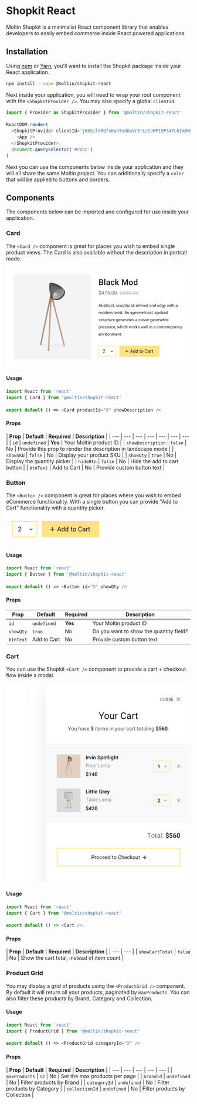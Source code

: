 # Shopkit React

Moltin Shopkit is a minimalist React component library that enables developers to easily embed commerce inside React powered applications.

## Installation

Using [npm](https://www.npmjs.com/get-npm) or [Yarn](http://yarnpkg.com/), you'll want to install the Shopkit package inside your React application.

```bash
npm install --save @moltin/shopkit-react
```

Next inside your application, you will need to wrap your root component with the `<ShopkitProvider />`. You may also specify a global `clientId`.

```javascript
import { Provider as ShopkitProvider } from '@moltin/shopkit-react'

ReactDOM.render(
  <ShopkitProvider clientId='j6hSilXRQfxKohTndUuVrErLcSJWP15P347L6Im0M4'}}>
    <App />
  </ShopkitProvider>,
  document.querySelector('#root')
)
```

Next you can use the components below inside your application and they will all share the same Moltin project. You can additionally specify a `color` that will be applied to buttons and borders.

## Components

The components below can be imported and configured for use inside your application.

### Card

The `<Card />` component is great for places you wish to embed single product views. The Card is also available without the description in portrait mode.

![Card with description](../.gitbook/assets/product-widget-with-description%20%281%29.jpg)

#### Usage

```javascript
import React from 'react'
import { Card } from '@moltin/shopkit-react'

export default () => <Card productId="X" showDescription />
```

#### Props

| **Prop** | **Default** | **Required** | **Description** |
| --- | --- | --- | --- | --- | --- | --- |
| `id` | `undefined` | **Yes** | Your Moltin product ID |
| `showDescription` | `false` | No | Provide this prop to render the description in landscape mode |
| `showSKU` | `false` | No | Display your product SKU |
| `showQty` | `true` | No | Display the quantity picker |
| `hideBtn` | `false` | No | Hide the add to cart button |
| `btnText` | Add to Cart | No | Provide custom button text |

### Button

The `<Button />` component is great for places where you wish to embed eCommerce functionality. With a single button you can provide "Add to Cart" functionality with a quantity picker.

![Button with quantity select](../.gitbook/assets/screen-shot-2018-06-18-at-13.27.10.png)

#### Usage

```javascript
import React from 'react'
import { Button } from '@moltin/shopkit-react'

export default () => <Button id="X" showQty />
```

#### Props

| **Prop** | **Default** | **Required** | **Description** |
| --- | --- | --- | --- |
| `id` | `undefined` | **Yes** | Your Moltin product ID |
| `showQty` | `true` | No | Do you want to show the quantity field? |
| `btnText` | Add to Cart | No | Provide custom button text |

### Cart

You can use the Shopkit `<Cart />` component to provide a cart + checkout flow inside a modal.

![](../.gitbook/assets/shopping-cart.png)

#### Usage

```javascript
import React from 'react'
import { Cart } from '@moltin/shopkit-react'

export default () => <Cart />
```

#### Props

| **Prop** | **Default** | **Required** | **Description** |
| --- | --- |
| `showCartTotal` | `false` | No | Show the cart total, instead of item count |

### Product Grid

You may display a grid of products using the `<ProductGrid />` component. By default it will return all your products, paginated by `maxProducts`. You can also filter these products by Brand, Category and Collection.

#### Usage

```javascript
import React from 'react'
import { ProductGrid } from '@moltin/shopkit-react'

export default () => <ProductGrid categoryId="X" />
```

#### Props

| **Prop** | **Default** | **Required** | **Description** |
| --- | --- | --- | --- | --- |
| `maxProducts` | `12` | No | Set the max products per page |
| `brandId` | `undefined` | No | Filter products by Brand |
| `categoryId` | `undefined` | No | Filter products by Category |
| `collectionId` | `undefined` | No | Filter products by Collection |



